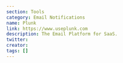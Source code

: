 ```yaml
---
section: Tools
category: Email Notifications
name: Plunk
link: https://www.useplunk.com
description: The Email Platform for SaaS.
twitter:
creator:
tags: []
---
```

